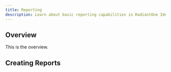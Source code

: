 ```yaml
---
title: Reporting
description: Learn about basic reporting capabilities in RadiantOne Identity Data Management
---
```


## Overview

This is the overview.

## Creating Reports